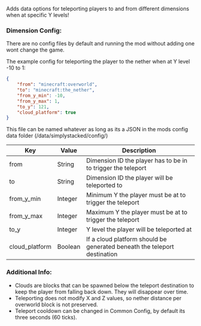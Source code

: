 Adds data options for teleporting players to and from different dimensions when at specific Y levels!

### Dimension Config:

There are no config files by default and running the mod without adding one wont change the game.

The example config for teleporting the player to the nether when at Y level -10 to 1:
```json
{
    "from": "minecraft:overworld",
    "to": "minecraft:the_nether",
    "from_y_min": -10,
    "from_y_max": 1,
    "to_y": 121,
    "cloud_platform": true
}
```


This file can be named whatever as long as its a JSON in the mods config data folder (/data/simplystacked/config/)



| Key | Value | Description |
| --- | --- | --- |
| from | String | Dimension ID the player has to be in to trigger the teleport |
| to | String | Dimension ID the player will be teleported to |
| from_y_min | Integer | Minimum Y the player must be at to trigger the teleport |
| from_y_max | Integer | Maximum Y the player must be at to trigger the teleport |
| to_y | Integer | Y level the player will be teleported at |
| cloud_platform | Boolean | If a cloud platform should be generated beneath the teleport destination |

### Additional Info:
- Clouds are blocks that can be spawned below the teleport destination to keep the player from falling back down. They will disappear over time.
- Teleporting does not modify X and Z values, so nether distance per overworld block is not preserved.
- Teleport cooldown can be changed in Common Config, by default its three seconds (60 ticks).
